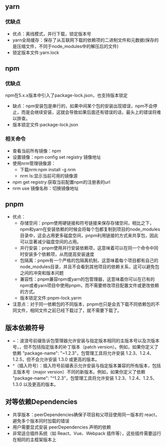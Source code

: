 ## yarn
### 优缺点

- 优点：离线模式，并行下载，锁定版本号
- yarn全局缓存：保存了从互联网下载的依赖项的二进制文件和元数据(保存的是压缩文件，不同于node_modules中的解压后的文件)
- 锁定版本文件:yarn.lock
## npm
### 优缺点
npm在5.x.x版本中引入了package-lock.json，也支持版本锁定

- 缺点：npm安装包是串行的，如果中间某个包的安装出现错误，npm不会停止，而是会继续安装，这就会导致如果后面还有错误的话，最头上的错误将难以排查。
- 版本锁定文件:package-lock.json
### 相关命令
- 查看当前所有镜像：npm 
- 设置镜像：npm config set registry 镜像地址
- 使用nrm管理镜像源：
   - 下载nrm:npm install -g nrm
   - nrm ls:显示当前可用的镜像源
- npm get registry:获取当前配置npm的注册表的url
- nrm use 镜像名称：切换镜像地址
## pnpm

- 优点：
   - 存储空间：pnpm使用硬链接和符号链接来保存存储空间，相比之下，npm和yarn在安装依赖的时候会将每个包都复制到项目的node_modules目录中，这会占用更多磁盘空间，pnpm利用链接的方式来共享包，因此可以显著减少磁盘空间的占用。
   - 并行安装：pnpm使用并行安装依赖项，这意味着可以在同一个命令中同时安装多个依赖项，从而提高安装速度
   - 包隔离：pnpm有一个严格的包隔离机制，这意味着每个项目都有自己的node_modules目录，并且不会看到其他项目的依赖关系，这可以避免包之间的冲突和版本问题
   - 兼容性：pnpm兼容npm或yarn的包管理器，这意味着你可以在已有的npm或者yarn项目中使用pnpm，而不需要修改项目配置文件或更改依赖的方式。
   - 版本锁定文件:pnpm-lock.yarm
- 注意点：对于同一依赖包的不同版本，pnpm也只是会去下载不同依赖包的不同文件，相同文件之前已经下载过了，就不需要下载了。
## 版本依赖符号
- ~：波浪号前缀告诉包管理器允许安装与指定版本相同的主版本号以及次版本号，，但不包括指定版本的补丁版本（patch version）。例如，如果你定义了依赖 "package-name": "~1.2.3"，包管理工具将允许安装 1.2.3、1.2.4、1.2.5，但不会允许安装 1.3.0 或更高的版本。
- ^（插入符号）：插入符号前缀表示允许安装与指定版本兼容的所有版本，包括主版本号（major version）不同的新版本。例如，如果你定义了依赖 "package-name": "^1.2.3"，包管理工具将允许安装 1.2.3、1.2.4、1.2.5、1.3.0 以及更高的版本。

## 对等依赖Dependencies 
- 共享版本：peerDependencies确保子项目和父项目使用同一版本的 react，避免多个版本同时加载的错误
- 用户需要显式安装 peerDependencies 声明的依赖
- 非常适合插件系统（如 React、Vue、Webpack 插件等），这些插件需要运行在相同的主框架版本上